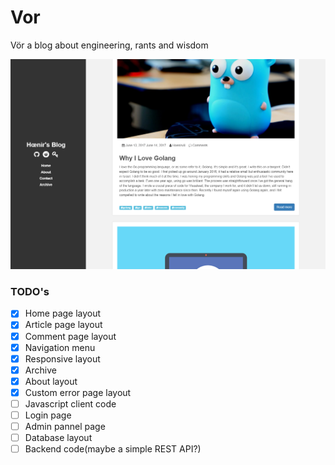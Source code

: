 # Vor

 Vör a blog about engineering, rants and wisdom

![hoenir-blog](doc/headline.png)

### TODO's

- [x] Home page layout
- [x] Article page layout
- [X] Comment page layout
- [x] Navigation menu
- [x] Responsive layout
- [x] Archive 
- [x] About layout
- [x] Custom error page layout
- [ ] Javascript client code
- [ ] Login page
- [ ] Admin pannel page
- [ ] Database layout
- [ ] Backend code(maybe a simple REST API?)